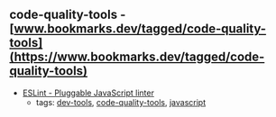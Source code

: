 code-quality-tools - [www.bookmarks.dev/tagged/code-quality-tools](https://www.bookmarks.dev/tagged/code-quality-tools)
---
* [ESLint - Pluggable JavaScript linter](http://eslint.org/)
    * tags: [dev-tools](../tagged/dev-tools.md), [code-quality-tools](../tagged/code-quality-tools.md), [javascript](../tagged/javascript.md)
